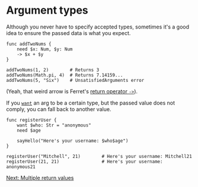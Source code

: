 # Argument types

Although you never have to specify accepted types, sometimes it's a good
idea to ensure the passed data is what you expect.

    func addTwoNums {
        need $x: Num, $y: Num
        -> $x + $y
    }

    addTwoNums(1, 2)        # Returns 3
    addTwoNums(Math.pi, 4)  # Returns 7.14159...
    addTwoNums(5, "Six")    # UnsatisfiedArguments error

(Yeah, that weird arrow is Ferret's
[return operator `->`](../Operators.md#return-operator)).

If you [`want`](../Keywords.md#want) an arg to be a certain type, but
the passed value does not comply, you can fall back to another value.

    func registerUser {
        want $who: Str = "anonymous"
        need $age

        sayHello("Here's your username: $who$age")
    }

    registerUser("Mitchell", 21)        # Here's your username: Mitchell21
    registerUser(21, 21)                # Here's your username: anonymous21
    
[Next: Multiple return values](7-multiple-returns.md)